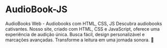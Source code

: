 # AudioBook-JS
AudioBooks Web - Audiobooks com HTML, CSS, JS  Descubra audiobooks cativantes. Nosso site, criado com HTML, CSS e JavaScript, oferece uma experiência de audição única. Busca fácil, design personalizável e marcações avançadas. Transforme a leitura em uma jornada sonora. 📖

